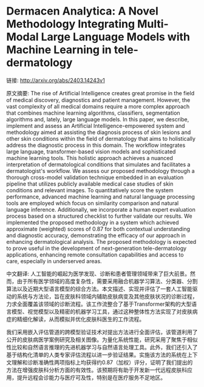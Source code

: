 # Dermacen Analytica: A Novel Methodology Integrating Multi-Modal Large Language Models with Machine Learning in tele-dermatology

链接: http://arxiv.org/abs/2403.14243v1

原文摘要:
The rise of Artificial Intelligence creates great promise in the field of
medical discovery, diagnostics and patient management. However, the vast
complexity of all medical domains require a more complex approach that combines
machine learning algorithms, classifiers, segmentation algorithms and, lately,
large language models. In this paper, we describe, implement and assess an
Artificial Intelligence-empowered system and methodology aimed at assisting the
diagnosis process of skin lesions and other skin conditions within the field of
dermatology that aims to holistically address the diagnostic process in this
domain. The workflow integrates large language, transformer-based vision models
and sophisticated machine learning tools. This holistic approach achieves a
nuanced interpretation of dermatological conditions that simulates and
facilitates a dermatologist's workflow. We assess our proposed methodology
through a thorough cross-model validation technique embedded in an evaluation
pipeline that utilizes publicly available medical case studies of skin
conditions and relevant images. To quantitatively score the system performance,
advanced machine learning and natural language processing tools are employed
which focus on similarity comparison and natural language inference.
Additionally, we incorporate a human expert evaluation process based on a
structured checklist to further validate our results. We implemented the
proposed methodology in a system which achieved approximate (weighted) scores
of 0.87 for both contextual understanding and diagnostic accuracy,
demonstrating the efficacy of our approach in enhancing dermatological
analysis. The proposed methodology is expected to prove useful in the
development of next-generation tele-dermatology applications, enhancing remote
consultation capabilities and access to care, especially in underserved areas.

中文翻译:
人工智能的崛起为医学发现、诊断和患者管理领域带来了巨大前景。然而，由于所有医学领域的高度复杂性，需要采用融合机器学习算法、分类器、分割算法以及近期大型语言模型的综合方法。本文描述、实现并评估了一套人工智能驱动的系统与方法论，旨在皮肤科领域内辅助皮肤病变及其他皮肤状况的诊断过程，力求全面覆盖该领域的诊断流程。该工作流整合了基于Transformer架构的大型语言模型、视觉模型以及精密的机器学习工具，通过这种整体性方法实现了对皮肤病症的精细化解读，从而模拟并优化皮肤科医生的工作流程。

我们采用嵌入评估管道的跨模型验证技术对提出方法进行全面评估，该管道利用了公开的皮肤病医学案例研究及相关图像。为量化系统性能，研究采用了聚焦于相似性比较和自然语言推理的先进机器学习与自然语言处理工具。此外，我们还引入了基于结构化清单的人类专家评估流程以进一步验证结果。实施该方法的系统在上下文理解和诊断准确性两项指标上均获得约0.87（加权）评分，证明了我们提出的方法在增强皮肤科分析方面的有效性。该预期将有助于开发新一代远程皮肤科应用，提升远程会诊能力与医疗可及性，特别是在医疗服务不足地区。


